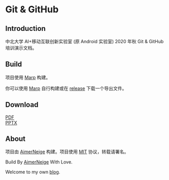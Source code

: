 # Git & GitHub

## Introduction

中北大学 AI+移动互联创新实验室 (原 Android 实验室) 2020 年秋 Git & GitHub 培训演示文档。

## Build

项目使用 [Marp][Marp] 构建。

你可以使用 [Marp][Marp] 自行构建或在 [release][release] 下载一个导出文件。

## Download

[PDF][download_pdf]\
[PPTX][download_pptx]

## About

项目由 [AimerNeige][AimerNeige] 构建。项目使用 [MIT][MIT] 协议，转载请署名。

Build By [AimerNeige][AimerNeige] With Love.

Welcome to my own [blog][Blog].

[Marp]: https://marp.app/
[release]: https://github.com/aimerneige/marp_git-github/releases/
[download_pdf]: https://github.com/aimerneige/marp_git-github/releases/download/2.1/Git.GitHub.pdf
[download_pptx]: https://github.com/aimerneige/marp_git-github/releases/download/2.1/Git.GitHub.pptx
[AimerNeige]: https://github.com/AimerNeige/
[MIT]: https://github.com/aimerneige/marp_git-github/blob/master/LICENSE
[Blog]: https://aimerneige.com/
